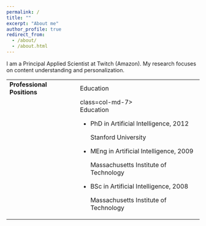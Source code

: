 ```yaml
---
permalink: /
title: ""
excerpt: "About me"
author_profile: true
redirect_from:
  - /about/
  - /about.html
---
```


I am a Principal Applied Scientist at Twitch (Amazon). My research focuses on content understanding and personalization.

<table>
<tr>
  <td>
  <b>Professional Positions</b>
  </td>
  <td>
  Education
  </td>
</tr>
<tr>
<td>

</td>

<td>
<div> class=col-md-7><div class=section-subheading>Education</div><ul class="ul-edu fa-ul mb-0"><li><i class="fa-li fa-solid fa-graduation-cap"></i><div class=description><p class=course>PhD in Artificial Intelligence, 2012</p><p class=institution>Stanford University</p></div></li><li><i class="fa-li fa-solid fa-graduation-cap"></i><div class=description><p class=course>MEng in Artificial Intelligence, 2009</p><p class=institution>Massachusetts Institute of Technology</p></div></li><li><i class="fa-li fa-solid fa-graduation-cap"></i><div class=description><p class=course>BSc in Artificial Intelligence, 2008</p><p class=institution>Massachusetts Institute of Technology</p></div>
</td>

</tr>

</table>
